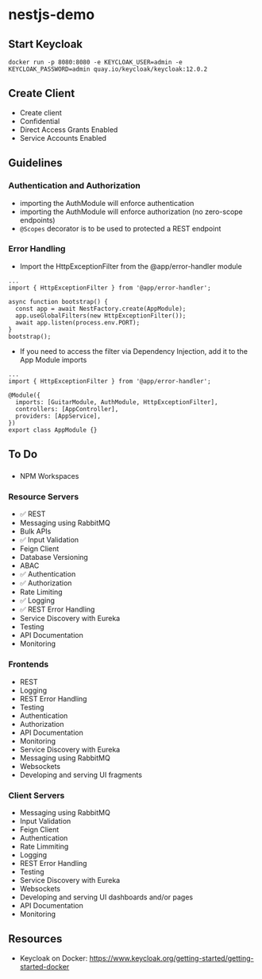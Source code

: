 # nestjs-demo

## Start Keycloak

```
docker run -p 8080:8080 -e KEYCLOAK_USER=admin -e KEYCLOAK_PASSWORD=admin quay.io/keycloak/keycloak:12.0.2
```

## Create Client

- Create client
- Confidential
- Direct Access Grants Enabled
- Service Accounts Enabled

## Guidelines

### Authentication and Authorization

- importing the AuthModule will enforce authentication
- importing the AuthModule will enforce authorization (no zero-scope endpoints)
- `@Scopes` decorator is to be used to protected a REST endpoint

### Error Handling

- Import the HttpExceptionFilter from the @app/error-handler module

```
...
import { HttpExceptionFilter } from '@app/error-handler';

async function bootstrap() {
  const app = await NestFactory.create(AppModule);
  app.useGlobalFilters(new HttpExceptionFilter());
  await app.listen(process.env.PORT);
}
bootstrap();
```

- If you need to access the filter via Dependency Injection, add it to the App Module imports

```
...
import { HttpExceptionFilter } from '@app/error-handler';

@Module({
  imports: [GuitarModule, AuthModule, HttpExceptionFilter],
  controllers: [AppController],
  providers: [AppService],
})
export class AppModule {}
```

## To Do

###

- NPM Workspaces

### Resource Servers

- ✅ REST
- Messaging using RabbitMQ
- Bulk APIs
- ✅ Input Validation
- Feign Client
- Database Versioning
- ABAC
- ✅ Authentication
- ✅ Authorization
- Rate Limiting
- ✅ Logging
- ✅ REST Error Handling
- Service Discovery with Eureka
- Testing
- API Documentation
- Monitoring

### Frontends

- REST
- Logging
- REST Error Handling
- Testing
- Authentication
- Authorization
- API Documentation
- Monitoring
- Service Discovery with Eureka
- Messaging using RabbitMQ
- Websockets
- Developing and serving UI fragments

### Client Servers

- Messaging using RabbitMQ
- Input Validation
- Feign Client
- Authentication
- Rate Limmiting
- Logging
- REST Error Handling
- Testing
- Service Discovery with Eureka
- Websockets
- Developing and serving UI dashboards and/or pages
- API Documentation
- Monitoring

## Resources

- Keycloak on Docker: https://www.keycloak.org/getting-started/getting-started-docker
